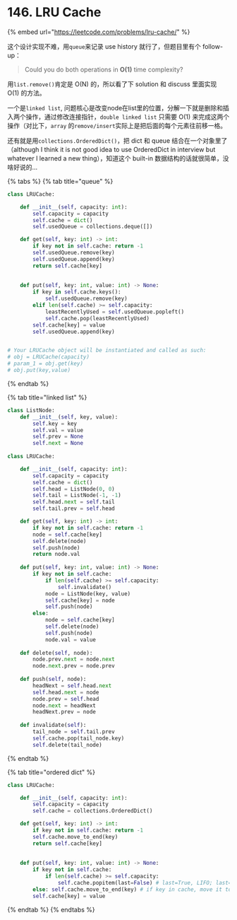 # 146. LRU Cache

{% embed url="https://leetcode.com/problems/lru-cache/" %}

这个设计实现不难，用`queue`来记录 use history 就行了，但题目里有个 follow-up：

> Could you do both operations in **O\(1\)** time complexity?

用`list.remove()`肯定是 O\(N\) 的，所以看了下 solution 和 discuss 里面实现 O\(1\) 的方法。

一个是`linked list`, 问题核心是改变node在list里的位置，分解一下就是删除和插入两个操作，通过修改连接指针，`double linked list` 只需要 O\(1\) 来完成这两个操作（对比下，`array` 的`remove/insert`实际上是把后面的每个元素往前移一格。

还有就是用`collections.OrderedDict()`，把 dict 和 queue 结合在一个对象里了（although I think it is not good idea to use OrderedDict in interview but whatever I learned a new thing），知道这个 built-in 数据结构的话就很简单，没啥好说的...

{% tabs %}
{% tab title="queue" %}
```python
class LRUCache:

    def __init__(self, capacity: int):
        self.capacity = capacity
        self.cache = dict()
        self.usedQueue = collections.deque([])

    def get(self, key: int) -> int:
        if key not in self.cache: return -1
        self.usedQueue.remove(key)
        self.usedQueue.append(key)
        return self.cache[key]
        
        
    def put(self, key: int, value: int) -> None:
        if key in self.cache.keys():
            self.usedQueue.remove(key)
        elif len(self.cache) >= self.capacity:
            leastRecentlyUsed = self.usedQueue.popleft()
            self.cache.pop(leastRecentlyUsed)
        self.cache[key] = value
        self.usedQueue.append(key)


# Your LRUCache object will be instantiated and called as such:
# obj = LRUCache(capacity)
# param_1 = obj.get(key)
# obj.put(key,value)
```
{% endtab %}

{% tab title="linked list" %}
```python
class ListNode:
    def __init__(self, key, value):
        self.key = key
        self.val = value
        self.prev = None
        self.next = None
        
class LRUCache:

    def __init__(self, capacity: int):
        self.capacity = capacity
        self.cache = dict()
        self.head = ListNode(0, 0)
        self.tail = ListNode(-1, -1)
        self.head.next = self.tail
        self.tail.prev = self.head

    def get(self, key: int) -> int:
        if key not in self.cache: return -1
        node = self.cache[key]
        self.delete(node)
        self.push(node)
        return node.val
        
    def put(self, key: int, value: int) -> None:
        if key not in self.cache:             
            if len(self.cache) >= self.capacity:
                self.invalidate()
            node = ListNode(key, value)
            self.cache[key] = node
            self.push(node)
        else: 
            node = self.cache[key]
            self.delete(node)
            self.push(node)
            node.val = value
            
    def delete(self, node):
        node.prev.next = node.next
        node.next.prev = node.prev
    
    def push(self, node):
        headNext = self.head.next 
        self.head.next = node 
        node.prev = self.head 
        node.next = headNext 
        headNext.prev = node
    
    def invalidate(self):
        tail_node = self.tail.prev
        self.cache.pop(tail_node.key)
        self.delete(tail_node)
```
{% endtab %}

{% tab title="ordered dict" %}
```python
class LRUCache:

    def __init__(self, capacity: int):
        self.capacity = capacity
        self.cache = collections.OrderedDict()

    def get(self, key: int) -> int:
        if key not in self.cache: return -1
        self.cache.move_to_end(key)
        return self.cache[key]
        
        
    def put(self, key: int, value: int) -> None:
        if key not in self.cache:
            if len(self.cache) >= self.capacity:
                self.cache.popitem(last=False) # last=True, LIFO; last=False, FIFO. We want to remove in FIFO fashion. 
        else: self.cache.move_to_end(key) # if key in cache, move it to the end
        self.cache[key] = value

```
{% endtab %}
{% endtabs %}

